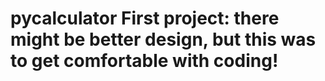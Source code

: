 # pycalculator First project: there might be better design, but this was to get comfortable with coding!
